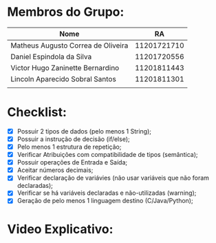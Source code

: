 # Membros do Grupo:

| Nome                               | RA          |
|------------------------------------|-------------|
| Matheus Augusto Correa de Oliveira | 11201721710 |
| Daniel Espindola da Silva          | 11201720556 |
| Victor Hugo Zaninette Bernardino   | 11201811443 |
| Lincoln Aparecido Sobral Santos    | 11201811301            |
|                                    |             |

# Checklist:

- [X] Possuir 2 tipos de dados (pelo menos 1 String);  
- [X] Possuir a instrução de decisão (if/else);  
- [X] Pelo menos 1 estrutura de repetição;  
- [X] Verificar Atribuições com compatibilidade de tipos (semântica);  
- [X] Possuir operações de Entrada e Saída;  
- [X] Aceitar números decimais;  
- [X] Verificar declaração de variávies (não usar variáveis que não foram declaradas);  
- [X] Verificar se há variáveis declaradas e não-utilizadas (warning);  
- [X] Geração de pelo menos 1 linguagem destino (C/Java/Python);  

# Video Explicativo:
